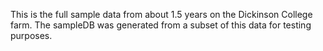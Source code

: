 This is the full sample data from about 1.5 years on the
Dickinson College farm.  The sampleDB was generated from
a subset of this data for testing purposes.